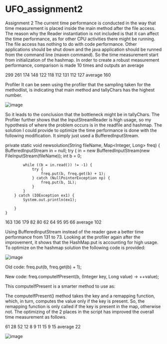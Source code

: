 # UFO_assignment2

Assignment 2
The current time performance is conducted in the way that time measurement is placed inside the main method after the file access.
The reason why the Reader instantiation is not included is that it can affect the time performance, as for other CPU activities there might
be running. The file access has nothing to do with code performance. Other applications should be shut down and the
java application should be runned from the command line (maven command).
So the time measurement start from initialization of the hashmap. In order to create a robust measurement performance, comparison is made 10 times and outputs an average

299
261
174
148
122
118
112
131
112
127
average 160



Profiler
It can be seen using the profiler that the sampling taken for the methodlist, is indicating that main method and tallyChars has the highest number.

![image](https://user-images.githubusercontent.com/40825848/68544593-27d60700-03c5-11ea-8b5c-59e713982d77.png)

So it leads to the conclusion that the bottleneck might be in tallyChars. The Profiler further shows that the InputStreamReader is high usage,
so my hypothesis of where the problem occurs is in the readfile and hashmap.
The solution I could provide to optimize the time performance is done with the following modification. It simply just used a BufferedInputStream.

private static void newsolution(String fileName, Map<Integer, Long> freq)
    {
                BufferedInputStream in = null;
        try {
            in = new BufferedInputStream(new FileInputStream(fileName));
            int b = 0;

            while ((b = in.read()) != -1) {
                try {
                    freq.put(b, freq.get(b) + 1);
                } catch (NullPointerException np) {
                    freq.put(b, 1L);
                }
            }
        } catch (IOException ex1) {
            System.out.println(ex1);

        }
    }


163
136
179
82
80
62
64
95
95
66
average 102


Using BufferedInputStream instead of the reader gave a better time performance from 131 to 73.
Looking at the profiler again after the improvement, it shows that the HashMap.put is accounting for high usage.
To optimize on the hashmap solution the following code is provided:

![image](https://user-images.githubusercontent.com/40825848/68544628-6e2b6600-03c5-11ea-9422-0bd3fc266ca0.png)

Old code: freq.put(b, freq.get(b) + 1);

New code: freq.computeIfPresent(b, (Integer key, Long value) -> ++value);

This computeIfPresent is a smarter method to use as: 

The computeIfPresent() method takes the key and a remapping function, which, in turn, computes the value only if the key is present. 
So, the remapping function is only called if the key is present in the map, otherwise not. 
The optimizing of the 2 places in the script has improved the overall time measurement as follows.  

61
28
52
12
8
9
11
15
9
15
average 22

![image](https://user-images.githubusercontent.com/40825848/68544635-84392680-03c5-11ea-8894-442722e0e843.png)











